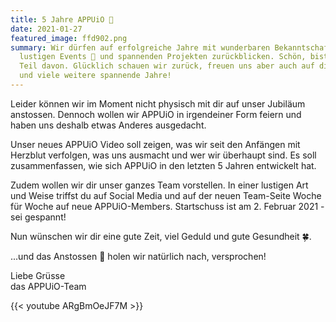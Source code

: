 ```yaml
---
title: 5 Jahre APPUiO 🥳
date: 2021-01-27
featured_image: ffd902.png
summary: Wir dürfen auf erfolgreiche Jahre mit wunderbaren Bekanntschaften,
  lustigen Events 🍻 und spannenden Projekten zurückblicken. Schön, bist du ein
  Teil davon. Glücklich schauen wir zurück, freuen uns aber auch auf die Zukunft
  und viele weitere spannende Jahre!
---
```

Leider können wir im Moment nicht physisch mit dir auf unser Jubiläum anstossen. Dennoch wollen wir APPUiO in irgendeiner Form feiern und haben uns deshalb etwas Anderes ausgedacht.

Unser neues APPUiO Video soll zeigen, was wir seit den Anfängen mit Herzblut verfolgen, was uns ausmacht und wer wir überhaupt sind. Es soll zusammenfassen, wie sich APPUiO in den letzten 5 Jahren entwickelt hat.

Zudem wollen wir dir unser ganzes Team vorstellen. In einer lustigen Art und Weise triffst du auf Social Media und auf der neuen Team-Seite Woche für Woche auf neue APPUiO-Members. Startschuss ist am 2. Februar 2021 - sei gespannt!

Nun wünschen wir dir eine gute Zeit, viel Geduld und gute Gesundheit 🍀.

...und das Anstossen 🍻 holen wir natürlich nach, versprochen!

Liebe Grüsse\
das APPUiO-Team

{{< youtube ARgBmOeJF7M >}}
